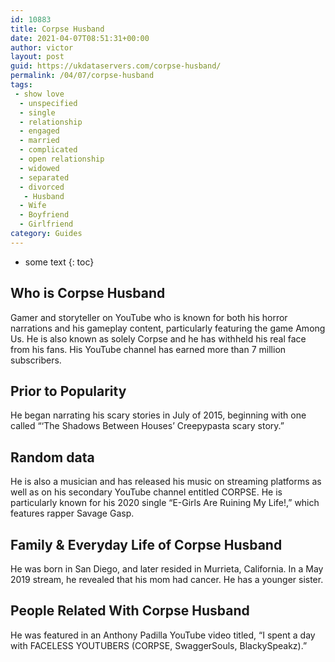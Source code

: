 ```yaml
---
id: 10883
title: Corpse Husband
date: 2021-04-07T08:51:31+00:00
author: victor
layout: post
guid: https://ukdataservers.com/corpse-husband/
permalink: /04/07/corpse-husband
tags:
 - show love
  - unspecified
  - single
  - relationship
  - engaged
  - married
  - complicated
  - open relationship
  - widowed
  - separated
  - divorced
   - Husband
  - Wife
  - Boyfriend
  - Girlfriend
category: Guides
---
```


* some text
{: toc}


## Who is Corpse Husband



Gamer and storyteller on YouTube who is known for both his horror narrations and his gameplay content, particularly featuring the game Among Us. He is also known as solely Corpse and he has withheld his real face from his fans. His YouTube channel has earned more than 7 million subscribers. 

                
                
                
## Prior to Popularity



He began narrating his scary stories in July of 2015, beginning with one called &#8220;&#8216;The Shadows Between Houses&#8217; Creepypasta scary story.&#8221;

                
                
                
## Random data



He is also a musician and has released his music on streaming platforms as well as on his secondary YouTube channel entitled CORPSE. He is particularly known for his 2020 single &#8220;E-Girls Are Ruining My Life!,&#8221; which features rapper Savage Gasp. 

                
                
                
## Family & Everyday Life of Corpse Husband



He was born in San Diego, and later resided in Murrieta, California. In a May 2019 stream, he revealed that his mom had cancer. He has a younger sister.

                
                
                
## People Related With Corpse Husband



He was featured in an Anthony Padilla YouTube video titled, &#8220;I spent a day with FACELESS YOUTUBERS (CORPSE, SwaggerSouls, BlackySpeakz).&#8221;

                
              
            
          
          
          